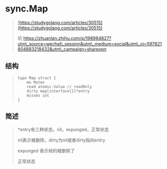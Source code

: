 # sync.Map

> [https://studygolang.com/articles/30515](https://studygolang.com/articles/30515)
>
> 坑 https://zhuanlan.zhihu.com/p/198984827?utm\_source=wechat\_session&utm\_medium=social&utm\_oi=597821804883218432&utm\_campaign=shareopn

## 结构

> ```
> type Map struct {
>     mu Mutex
>     read atomic.Value // readOnly
>     dirty map[interface{}]*entry
>     misses int
> }
> ```

## 简述

> \*entry有三种状态，nil，expunged，正常状态
>
> nil表示被删除，dirty为nil或者dirty指向entry
>
> expunged 表示帧的被删除了
>
> 正常状态



